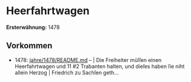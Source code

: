 # Heerfahrtwagen

**Ersterwähnung:** 1478

## Vorkommen
- 1478: [jahre/1478/README.md](../jahre/1478/README.md) – | Die Freiheiter müſſen einen Heerfahrtwagen und 11
#2 Trabanten halten, und dieſes haben ſie niht allein Herzog
| Friedrich zu Sachſen geth...
